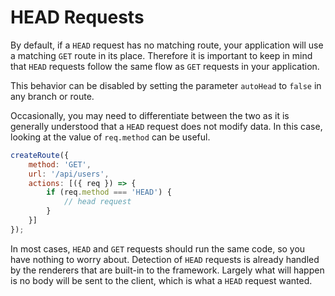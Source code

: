 # HEAD Requests

By default, if a `HEAD` request has no matching route, your application will use a matching `GET` route in its place. Therefore it is important to keep in mind that `HEAD` requests follow the same flow as `GET` requests in your application.

This behavior can be disabled by setting the parameter `autoHead` to `false` in any branch or route.

Occasionally, you may need to differentiate between the two as it is generally understood that a `HEAD` request does not modify data. In this case, looking at the value of `req.method` can be useful.

```javascript
createRoute({
    method: 'GET',
    url: '/api/users',
    actions: [({ req }) => {
        if (req.method === 'HEAD') {
            // head request
        }
    }]
});
```

In most cases, `HEAD` and `GET` requests should run the same code, so you have nothing to worry about. Detection of `HEAD` requests is already handled by the renderers that are built-in to the framework. Largely what will happen is no body will be sent to the client, which is what a `HEAD` request wanted.
